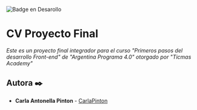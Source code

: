 ![Badge en Desarollo](https://img.shields.io/badge/STATUS-EN%20DESAROLLO-green)
# CV Proyecto Final

_Este es un proyecto final integrador para el curso "Primeros pasos del desarrollo Front-end" de "Argentina Programa 4.0" otorgado por "Ticmas Academy"_

## Autora ✒️
* **Carla Antonella Pinton** - [CarlaPinton](https://github.com/CarlaPinton)